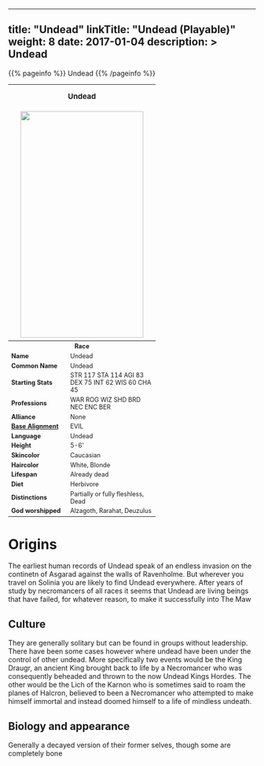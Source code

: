 
---
title: "Undead"
linkTitle: "Undead (Playable)"
weight: 8
date: 2017-01-04
description: >
 Undead
---

{{% pageinfo %}}
Undead
{{% /pageinfo %}}

<table class="infobox" style="font-size:89%; width:300px;">
<tbody>
<tr><th colspan="2" class="color1" style="font-size:120%; padding:1em;">Undead</th></tr>
<tr style="text-align:center;"><td colspan="2" style="padding:0.5em;"><img src="https://www.fallofanempire.com/img/races/undead.png" width="250" height="461"></td></tr>
<tr><th colspan="2" class="color1">Race</th></tr>
<tr><td style="width:40%;"> <b>Name</b></td><td style="width:60%;">Undead</td></tr>
<tr><td> <b>Common Name</b></td><td>Undead</td></tr>
<tr><td> <b>Starting Stats</b></td><td>STR 117 STA 114 AGI 83 DEX 75 INT 62 WIS 60 CHA 45</td></tr>
<tr><td> <b>Professions</b></td><td>WAR ROG WIZ SHD BRD NEC ENC BER</td></tr>
<tr><td> <b>Alliance</b></td><td>None</td></tr>
<tr><td> <b><a href="/wiki/Base_Alignment" title="Base Alignment">Base Alignment</a></b></td><td>EVIL</td></tr>
<tr><td> <b>Language</b></td><td>Undead</td></tr>
<tr><td> <b>Height</b></td><td>5-6'</td></tr>
<tr><td> <b>Skincolor</b></td><td>Caucasian</td></tr>
<tr><td> <b>Haircolor</b></td><td>White, Blonde</td></tr>
<tr><td> <b>Lifespan</b></td><td>Already dead</td></tr>
<tr><td> <b>Diet</b></td><td>Herbivore</td></tr>
<tr><td> <b>Distinctions</b></td><td>Partially or fully fleshless, Dead</td></tr>
<tr><td> <b>God worshipped</b></td><td>Alzagoth, Rarahat, Deuzulus</td></tr>
</tbody>
</table>

# Origins

The earliest human records of Undead speak of an endless invasion on the continetn of Asgarad against the walls of Ravenholme. But wherever you travel on Solinia you are likely to find Undead everywhere. After years of study by necromancers of all races it seems that Undead are living beings that have failed, for whatever reason, to make it successfully into The Maw 

## Culture

They are generally solitary but can be found in groups without leadership. There have been some cases however where undead have been under the control of other undead. More specifically two events would be the King Draugr, an ancient King brought back to life by a Necromancer who was consequently beheaded and thrown to the now Undead Kings Hordes. The other would be the Lich of the Karnon who is sometimes said to roam the planes of Halcron, believed to been a Necromancer who attempted to make himself immortal and instead doomed himself to a life of mindless undeath. 

## Biology and appearance

Generally a decayed version of their former selves, though some are completely bone

